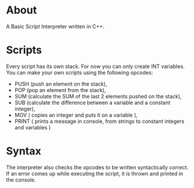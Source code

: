 # About
A Basic Script Interpreter written in C++. 

# Scripts
Every script has its own stack. For now you can only create INT variables.
You can make your own scripts using the following opcodes: 
- PUSH (push an element on the stack),
- POP (pop an element from the stack),
- SUM (calculate the SUM of the last 2 elements pushed on the stack),
- SUB (calculate the difference between a variable and a constant integer),
- MOV ( copies an integer and puts it on a variable ),
- PRINT ( prints a message in console, from strings to constant integers and variables )

# Syntax
The interpreter also checks the opcodes to be written syntactically correct. If an error comes up while executing the script, it is thrown and printed in the console.
